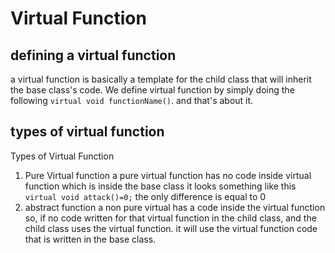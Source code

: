# Virtual Function
## defining a virtual function 
a virtual function is basically a template for the child class that will inherit the base class's code. We define virtual function by simply doing the following `virtual void functionName()`. and that's about it.
## types of virtual function
Types of Virtual Function
1. Pure Virtual function
	a pure virtual function has no code inside virtual function which is inside the base class
	it looks something like this `virtual void attack()=0;` the only difference is equal to 0
2. abstract function 
	a non pure virtual has a code inside the virtual function so, if no code written for that virtual function in the child class, and the child class uses the virtual function. it will use the virtual function code that is written in the base class.
